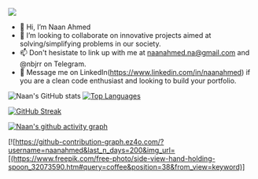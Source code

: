 ![](https://komarev.com/ghpvc/?username=naanahmed)
- 👋 Hi, I’m Naan Ahmed
- 💞️ I’m looking to collaborate on innovative projects aimed at solving/simplifying problems in our society.
- 📫 Don't hesistate to link up with me at naanahmed.na@gmail.com and @nbjrr on Telegram.
- 💞️ Message me on LinkedIn(https://www.linkedin.com/in/naanahmed) if you are a clean code enthusiast and looking to build your portfolio.

<!---
naanahmed/naanahmed is a ✨ special ✨ repository because its `README.md` (this file) appears on your GitHub profile.
You can click the Preview link to take a look at your changes. 
--->

![Naan's GitHub stats](https://github-readme-stats.vercel.app/api?username=naanahmed&show_icons=true&theme=radical&count_private=true) [![Top Languages](https://github-readme-stats.vercel.app/api/top-langs/?username=naanahmed&layout=compact)](https://github.com/anuraghazra/github-readme-stats)

[![GitHub Streak](https://streak-stats.demolab.com/?user=naanahmed&theme=dark)](https://git.io/streak-stats)


[![Naan's github activity graph](https://activity-graph.herokuapp.com/graph?username=naanahmed&theme=react-dark)](https://github.com/ashutosh00710/github-readme-activity-graph)


[![https://github-contribution-graph.ez4o.com/?username=naanahmed&last_n_days=200&img_url=[(https://www.freepik.com/free-photo/side-view-hand-holding-spoon_32073590.htm#query=coffee&position=38&from_view=keyword)]
